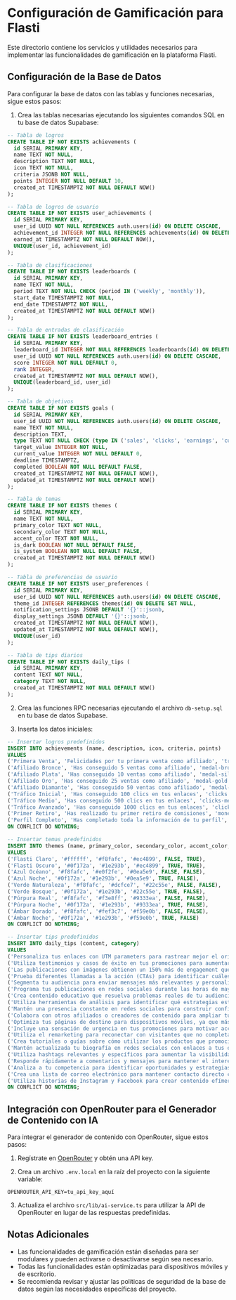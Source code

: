 # Configuración de Gamificación para Flasti

Este directorio contiene los servicios y utilidades necesarios para implementar las funcionalidades de gamificación en la plataforma Flasti.

## Configuración de la Base de Datos

Para configurar la base de datos con las tablas y funciones necesarias, sigue estos pasos:

1. Crea las tablas necesarias ejecutando los siguientes comandos SQL en tu base de datos Supabase:

```sql
-- Tabla de logros
CREATE TABLE IF NOT EXISTS achievements (
  id SERIAL PRIMARY KEY, 
  name TEXT NOT NULL, 
  description TEXT NOT NULL, 
  icon TEXT NOT NULL, 
  criteria JSONB NOT NULL, 
  points INTEGER NOT NULL DEFAULT 10, 
  created_at TIMESTAMPTZ NOT NULL DEFAULT NOW()
);

-- Tabla de logros de usuario
CREATE TABLE IF NOT EXISTS user_achievements (
  id SERIAL PRIMARY KEY, 
  user_id UUID NOT NULL REFERENCES auth.users(id) ON DELETE CASCADE, 
  achievement_id INTEGER NOT NULL REFERENCES achievements(id) ON DELETE CASCADE, 
  earned_at TIMESTAMPTZ NOT NULL DEFAULT NOW(), 
  UNIQUE(user_id, achievement_id)
);

-- Tabla de clasificaciones
CREATE TABLE IF NOT EXISTS leaderboards (
  id SERIAL PRIMARY KEY, 
  name TEXT NOT NULL, 
  period TEXT NOT NULL CHECK (period IN ('weekly', 'monthly')), 
  start_date TIMESTAMPTZ NOT NULL, 
  end_date TIMESTAMPTZ NOT NULL, 
  created_at TIMESTAMPTZ NOT NULL DEFAULT NOW()
);

-- Tabla de entradas de clasificación
CREATE TABLE IF NOT EXISTS leaderboard_entries (
  id SERIAL PRIMARY KEY, 
  leaderboard_id INTEGER NOT NULL REFERENCES leaderboards(id) ON DELETE CASCADE, 
  user_id UUID NOT NULL REFERENCES auth.users(id) ON DELETE CASCADE, 
  score INTEGER NOT NULL DEFAULT 0, 
  rank INTEGER, 
  created_at TIMESTAMPTZ NOT NULL DEFAULT NOW(), 
  UNIQUE(leaderboard_id, user_id)
);

-- Tabla de objetivos
CREATE TABLE IF NOT EXISTS goals (
  id SERIAL PRIMARY KEY, 
  user_id UUID NOT NULL REFERENCES auth.users(id) ON DELETE CASCADE, 
  name TEXT NOT NULL, 
  description TEXT, 
  type TEXT NOT NULL CHECK (type IN ('sales', 'clicks', 'earnings', 'custom')), 
  target_value INTEGER NOT NULL, 
  current_value INTEGER NOT NULL DEFAULT 0, 
  deadline TIMESTAMPTZ, 
  completed BOOLEAN NOT NULL DEFAULT FALSE, 
  created_at TIMESTAMPTZ NOT NULL DEFAULT NOW(), 
  updated_at TIMESTAMPTZ NOT NULL DEFAULT NOW()
);

-- Tabla de temas
CREATE TABLE IF NOT EXISTS themes (
  id SERIAL PRIMARY KEY, 
  name TEXT NOT NULL, 
  primary_color TEXT NOT NULL, 
  secondary_color TEXT NOT NULL, 
  accent_color TEXT NOT NULL, 
  is_dark BOOLEAN NOT NULL DEFAULT FALSE, 
  is_system BOOLEAN NOT NULL DEFAULT FALSE, 
  created_at TIMESTAMPTZ NOT NULL DEFAULT NOW()
);

-- Tabla de preferencias de usuario
CREATE TABLE IF NOT EXISTS user_preferences (
  id SERIAL PRIMARY KEY, 
  user_id UUID NOT NULL REFERENCES auth.users(id) ON DELETE CASCADE, 
  theme_id INTEGER REFERENCES themes(id) ON DELETE SET NULL, 
  notification_settings JSONB DEFAULT '{}'::jsonb, 
  display_settings JSONB DEFAULT '{}'::jsonb, 
  created_at TIMESTAMPTZ NOT NULL DEFAULT NOW(), 
  updated_at TIMESTAMPTZ NOT NULL DEFAULT NOW(), 
  UNIQUE(user_id)
);

-- Tabla de tips diarios
CREATE TABLE IF NOT EXISTS daily_tips (
  id SERIAL PRIMARY KEY, 
  content TEXT NOT NULL, 
  category TEXT NOT NULL, 
  created_at TIMESTAMPTZ NOT NULL DEFAULT NOW()
);
```

2. Crea las funciones RPC necesarias ejecutando el archivo `db-setup.sql` en tu base de datos Supabase.

3. Inserta los datos iniciales:

```sql
-- Insertar logros predefinidos
INSERT INTO achievements (name, description, icon, criteria, points) 
VALUES 
('Primera Venta', 'Felicidades por tu primera venta como afiliado', 'trophy', '{"type": "sales", "count": 1}', 10),
('Afiliado Bronce', 'Has conseguido 5 ventas como afiliado', 'medal-bronze', '{"type": "sales", "count": 5}', 20),
('Afiliado Plata', 'Has conseguido 10 ventas como afiliado', 'medal-silver', '{"type": "sales", "count": 10}', 30),
('Afiliado Oro', 'Has conseguido 25 ventas como afiliado', 'medal-gold', '{"type": "sales", "count": 25}', 50),
('Afiliado Diamante', 'Has conseguido 50 ventas como afiliado', 'medal-diamond', '{"type": "sales", "count": 50}', 100),
('Tráfico Inicial', 'Has conseguido 100 clics en tus enlaces', 'clicks', '{"type": "clicks", "count": 100}', 15),
('Tráfico Medio', 'Has conseguido 500 clics en tus enlaces', 'clicks-medium', '{"type": "clicks", "count": 500}', 30),
('Tráfico Avanzado', 'Has conseguido 1000 clics en tus enlaces', 'clicks-advanced', '{"type": "clicks", "count": 1000}', 50),
('Primer Retiro', 'Has realizado tu primer retiro de comisiones', 'money', '{"type": "withdrawals", "count": 1}', 20),
('Perfil Completo', 'Has completado toda la información de tu perfil', 'profile', '{"type": "profile_completion", "count": 100}', 10)
ON CONFLICT DO NOTHING;

-- Insertar temas predefinidos
INSERT INTO themes (name, primary_color, secondary_color, accent_color, is_dark, is_system) 
VALUES 
('Flasti Claro', '#ffffff', '#f8fafc', '#ec4899', FALSE, TRUE),
('Flasti Oscuro', '#0f172a', '#1e293b', '#ec4899', TRUE, TRUE),
('Azul Océano', '#f8fafc', '#e0f2fe', '#0ea5e9', FALSE, FALSE),
('Azul Noche', '#0f172a', '#1e293b', '#0ea5e9', TRUE, FALSE),
('Verde Naturaleza', '#f8fafc', '#dcfce7', '#22c55e', FALSE, FALSE),
('Verde Bosque', '#0f172a', '#1e293b', '#22c55e', TRUE, FALSE),
('Púrpura Real', '#f8fafc', '#f3e8ff', '#9333ea', FALSE, FALSE),
('Púrpura Noche', '#0f172a', '#1e293b', '#9333ea', TRUE, FALSE),
('Ámbar Dorado', '#f8fafc', '#fef3c7', '#f59e0b', FALSE, FALSE),
('Ámbar Noche', '#0f172a', '#1e293b', '#f59e0b', TRUE, FALSE)
ON CONFLICT DO NOTHING;

-- Insertar tips predefinidos
INSERT INTO daily_tips (content, category) 
VALUES 
('Personaliza tus enlaces con UTM parameters para rastrear mejor el origen de tus conversiones.', 'tracking'),
('Utiliza testimonios y casos de éxito en tus promociones para aumentar la credibilidad.', 'marketing'),
('Las publicaciones con imágenes obtienen un 150% más de engagement que las que solo tienen texto.', 'social_media'),
('Prueba diferentes llamadas a la acción (CTAs) para identificar cuáles generan más conversiones.', 'conversion'),
('Segmenta tu audiencia para enviar mensajes más relevantes y personalizados.', 'targeting'),
('Programa tus publicaciones en redes sociales durante las horas de mayor actividad de tu audiencia.', 'timing'),
('Crea contenido educativo que resuelva problemas reales de tu audiencia para establecerte como autoridad.', 'content'),
('Utiliza herramientas de análisis para identificar qué estrategias están funcionando mejor.', 'analytics'),
('Mantén una presencia constante en redes sociales para construir confianza con tu audiencia.', 'consistency'),
('Colabora con otros afiliados o creadores de contenido para ampliar tu alcance.', 'collaboration'),
('Optimiza tus páginas de destino para dispositivos móviles, ya que más del 50% del tráfico web proviene de smartphones.', 'mobile'),
('Incluye una sensación de urgencia en tus promociones para motivar acciones inmediatas.', 'psychology'),
('Utiliza el remarketing para reconectar con visitantes que no completaron una compra.', 'retargeting'),
('Crea tutoriales o guías sobre cómo utilizar los productos que promocionas.', 'education'),
('Mantén actualizada tu biografía en redes sociales con enlaces a tus ofertas actuales.', 'profile_optimization'),
('Utiliza hashtags relevantes y específicos para aumentar la visibilidad de tus publicaciones.', 'discoverability'),
('Responde rápidamente a comentarios y mensajes para mantener el interés de potenciales clientes.', 'engagement'),
('Analiza a tu competencia para identificar oportunidades y estrategias efectivas.', 'research'),
('Crea una lista de correo electrónico para mantener contacto directo con tu audiencia.', 'email_marketing'),
('Utiliza historias de Instagram y Facebook para crear contenido efímero que genere FOMO (miedo a perderse algo).', 'fomo')
ON CONFLICT DO NOTHING;
```

## Integración con OpenRouter para el Generador de Contenido con IA

Para integrar el generador de contenido con OpenRouter, sigue estos pasos:

1. Regístrate en [OpenRouter](https://openrouter.ai/) y obtén una API key.

2. Crea un archivo `.env.local` en la raíz del proyecto con la siguiente variable:

```
OPENROUTER_API_KEY=tu_api_key_aquí
```

3. Actualiza el archivo `src/lib/ai-service.ts` para utilizar la API de OpenRouter en lugar de las respuestas predefinidas.

## Notas Adicionales

- Las funcionalidades de gamificación están diseñadas para ser modulares y pueden activarse o desactivarse según sea necesario.
- Todas las funcionalidades están optimizadas para dispositivos móviles y de escritorio.
- Se recomienda revisar y ajustar las políticas de seguridad de la base de datos según las necesidades específicas del proyecto.
